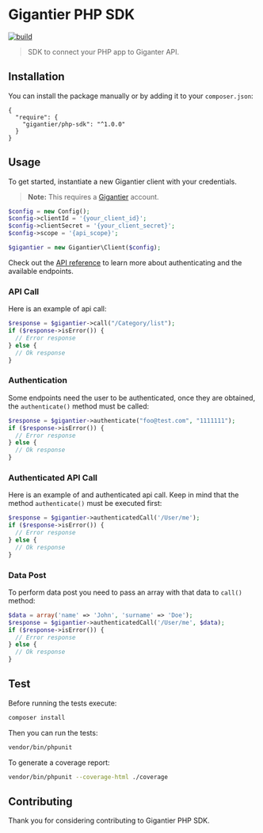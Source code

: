 # Gigantier PHP SDK

[![build](https://travis-ci.org/Gigantier/php-sdk.svg?branch=master)](https://travis-ci.org/Gigantier/php-sdk)

> SDK to connect your PHP app to Giganter API.

## Installation

You can install the package manually or by adding it to your `composer.json`:

```
{
  "require": {
    "gigantier/php-sdk": "^1.0.0"
  }
}
```

## Usage

To get started, instantiate a new Gigantier client with your credentials.

> **Note:** This requires a [Gigantier](http://gigantier.com) account.

```php
$config = new Config();
$config->clientId = '{your_client_id}';
$config->clientSecret = '{your_client_secret}';
$config->scope = '{api_scope}';

$gigantier = new Gigantier\Client($config);
```

Check out the [API reference](https://docs.gigantier.com/?php) to learn more about authenticating and the available endpoints.

### API Call

Here is an example of api call:

```php
$response = $gigantier->call("/Category/list");
if ($response->isError()) {
  // Error response
} else {
  // Ok response
}
```

### Authentication

Some endpoints need the user to be authenticated, once they are obtained, the ```authenticate()``` method must be called:

```php
$response = $gigantier->authenticate("foo@test.com", "1111111");
if ($response->isError()) {
  // Error response
} else {
  // Ok response
}
```

### Authenticated API Call

Here is an example of and authenticated api call. Keep in mind that the method ```authenticate()``` must be executed first:

```php
$response = $gigantier->authenticatedCall('/User/me');
if ($response->isError()) {
  // Error response
} else {
  // Ok response
}
```

### Data Post

To perform data post you need to pass an array with that data to ```call()``` method:

```php
$data = array('name' => 'John', 'surname' => 'Doe');
$response = $gigantier->authenticatedCall('/User/me', $data);
if ($response->isError()) {
  // Error response
} else {
  // Ok response
}
```

## Test

Before running the tests execute:

```bash
composer install
```

Then you can run the tests:

```bash
vendor/bin/phpunit
```

To generate a coverage report:

```bash
vendor/bin/phpunit --coverage-html ./coverage
```

## Contributing

Thank you for considering contributing to Gigantier PHP SDK.